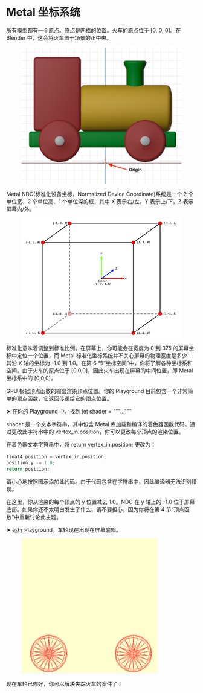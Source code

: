 # Metal 坐标系统

所有模型都有一个原点。原点是网格的位置。火车的原点位于 \[0, 0, 0]。在 Blender 中，这会将火车置于场景的正中央。

<figure><img src="../../.gitbook/assets/image (6) (1).png" alt=""><figcaption></figcaption></figure>

Metal NDC(标准化设备坐标，Normalized Device Coordinate)系统是一个 2 个单位宽、2 个单位高、1 个单位深的框，其中 X 表示右/左，Y 表示上/下，Z 表示屏幕内/外。

<figure><img src="../../.gitbook/assets/image (7) (1).png" alt=""><figcaption></figcaption></figure>

标准化意味着调整到标准比例。在屏幕上，你可能会在宽度为 0 到 375 的屏幕坐标中定位一个位置，而 Metal 标准化坐标系统并不关心屏幕的物理宽度是多少 - 其沿 X 轴的坐标为 -1.0 到 1.0。在第 6 节“坐标空间”中，你将了解各种坐标系和空间。由于火车的原点位于 \[0,0,0]，因此火车出现在屏幕的中间位置，即 Metal 坐标系中的 \[0,0,0]。

GPU 根据顶点函数的输出渲染顶点位置。你的 Playground 目前包含一个非常简单的顶点函数，它返回传递给它的顶点位置。

➤ 在你的 Playground 中，找到 let shader = """..."""

shader 是一个文本字符串，其中包含 Metal 库加载和编译的着色器函数代码。通过更改此字符串中的 vertex\_in.position，你可以更改每个顶点的渲染位置。

在着色器文本字符串中，将 return vertex\_in.position; 更改为：

```swift
float4 position = vertex_in.position;
position.y -= 1.0;
return position;
```

请小心地按照图示添加此代码。由于代码包含在字符串中，因此编译器无法识别错误。

在这里，你从渲染的每个顶点的 y 位置减去 1.0。NDC 在 y 轴上的 -1.0 位于屏幕底部。如果你还不太明白发生了什么，请不要担心，因为你将在第 4 节“顶点函数”中重新讨论此主题。

➤ 运行 Playground。车轮现在出现在屏幕底部。

<figure><img src="../../.gitbook/assets/image (8) (1).png" alt=""><figcaption></figcaption></figure>

现在车轮已修好，你可以解决失踪火车的案件了！
